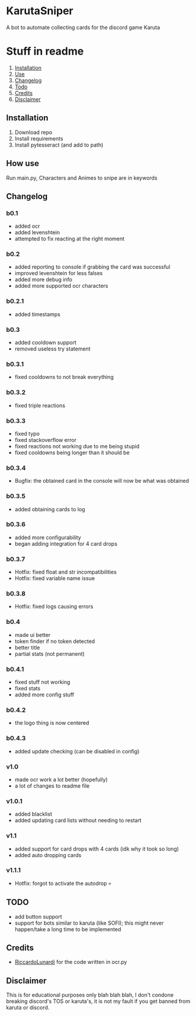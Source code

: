 # KarutaSniper
A bot to automate collecting cards for the discord game Karuta


# Stuff in readme

1. [Installation](#installation)
2. [Use](#how-use)
3. [Changelog](#changelog)
4. [Todo](#todo)
5. [Credits](#credits)
6. [Disclaimer](#disclaimer)


## Installation

1. Download repo
2. Install requirements
3. Install pytesseract (and add to path)

## How use

Run main.py, Characters and Animes to snipe are in keywords

## Changelog

### b0.1
- added ocr
- added levenshtein
- attempted to fix reacting at the right moment

### b0.2
- added reporting to console if grabbing the card was successful
- improved levenshtein for less falses
- added more debug info
- added more supported ocr characters

### b0.2.1
- added timestamps

### b0.3
- added cooldown support
- removed useless try statement

### b0.3.1
- fixed cooldowns to not break everything

### b0.3.2
- fixed triple reactions

### b0.3.3
- fixed typo
- fixed stackoverflow error
- fixed reactions not working due to me being stupid
- fixed cooldowns being longer than it should be

### b0.3.4
- Bugfix: the obtained card in the console will now be what was obtained

### b0.3.5
- added obtaining cards to log

### b0.3.6
- added more configurability
- began adding integration for 4 card drops

### b0.3.7
- Hotfix: fixed float and str incompatibilities
- Hotfix: fixed variable name issue

### b0.3.8
- Hotfix: fixed logs causing errors

### b0.4
- made ui better
- token finder if no token detected
- better title
- partial stats (not permanent)

### b0.4.1
- fixed stuff not working
- fixed stats
- added more config stuff

### b0.4.2
- the logo thing is now centered

### b0.4.3
- added update checking (can be disabled in config)

### v1.0
- made ocr work a lot better (hopefully)
- a lot of changes to readme file

### v1.0.1
- added blacklist
- added updating card lists without needing to restart

### v1.1
- added support for card drops with 4 cards (idk why it took so long)
- added auto dropping cards

### v1.1.1

- Hotfix: forgot to activate the autodrop &#128128;


## TODO

- add button support
- support for bots similar to karuta (like SOFI); this might never happen/take a long time to be implemented

## Credits

- [RiccardoLunardi](https://github.com/riccardolunardi/KarutaBotHack) for the code written in ocr.py

## Disclaimer

This is for educational purposes only blah blah blah, I don't condone breaking discord's TOS or karuta's, it is not my fault if you get banned from karuta or discord.
